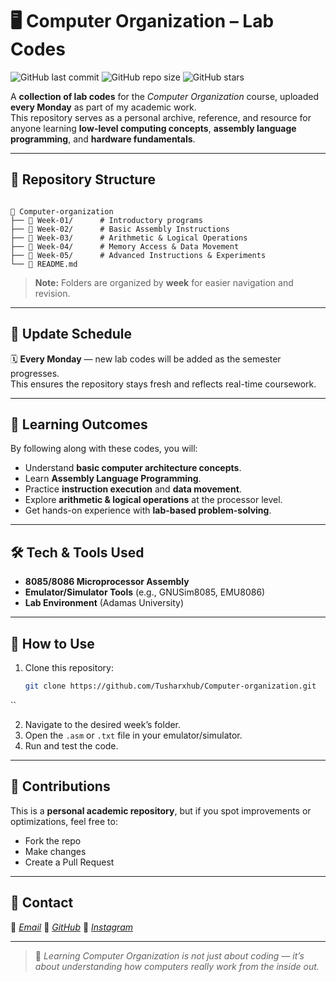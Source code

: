 
# 🖥️ Computer Organization – Lab Codes

![GitHub last commit](https://img.shields.io/github/last-commit/Tusharxhub/Computer-organization?style=for-the-badge&color=brightgreen)
![GitHub repo size](https://img.shields.io/github/repo-size/Tusharxhub/Computer-organization?style=for-the-badge&color=blue)
![GitHub stars](https://img.shields.io/github/stars/Tusharxhub/Computer-organization?style=for-the-badge&color=yellow)

A **collection of lab codes** for the *Computer Organization* course, uploaded **every Monday** as part of my academic work.  
This repository serves as a personal archive, reference, and resource for anyone learning **low-level computing concepts**, **assembly language programming**, and **hardware fundamentals**.

---

## 📂 Repository Structure

```

📁 Computer-organization
├── 📜 Week-01/      # Introductory programs
├── 📜 Week-02/      # Basic Assembly Instructions
├── 📜 Week-03/      # Arithmetic & Logical Operations
├── 📜 Week-04/      # Memory Access & Data Movement
├── 📜 Week-05/      # Advanced Instructions & Experiments
└── 📜 README.md

````

> **Note:** Folders are organized by **week** for easier navigation and revision.

---

## 📅 Update Schedule

🗓 **Every Monday** — new lab codes will be added as the semester progresses.  
This ensures the repository stays fresh and reflects real-time coursework.

---

## 🎯 Learning Outcomes

By following along with these codes, you will:
- Understand **basic computer architecture concepts**.
- Learn **Assembly Language Programming**.
- Practice **instruction execution** and **data movement**.
- Explore **arithmetic & logical operations** at the processor level.
- Get hands-on experience with **lab-based problem-solving**.

---

## 🛠️ Tech & Tools Used
- **8085/8086 Microprocessor Assembly**
- **Emulator/Simulator Tools** (e.g., GNUSim8085, EMU8086)
- **Lab Environment** (Adamas University)

---

## 📌 How to Use
1. Clone this repository:
   ```bash
   git clone https://github.com/Tusharxhub/Computer-organization.git
   
``

2. Navigate to the desired week’s folder.
3. Open the `.asm` or `.txt` file in your emulator/simulator.
4. Run and test the code.

---

## 🤝 Contributions

This is a **personal academic repository**, but if you spot improvements or optimizations, feel free to:

* Fork the repo
* Make changes
* Create a Pull Request

---

## 📧 Contact

📧 [*Email*](mailto:t.k.d.dey2033929837@gmail.com)
🔗 [*GitHub*](https://github.com/Tusharxhub)
📸 [*Instagram*](https://www.instagram.com/tushardevx01/)

---

> 🚀 *Learning Computer Organization is not just about coding — it’s about understanding how computers really work from the inside out.*


```
